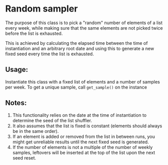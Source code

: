# Random sampler
The purpose of this class is to pick a "random" number of elements of a list every week, while making sure that the same elements are not picked twice before the list is exhausted.

This is achieved by calculating the elapsed time between the time of instantiation and an arbitrary root date and using this to generate a new fixed seed every time the list is exhausted.

## Usage:

Instantiate this class with a fixed list of elements and a number of samples per week.
To get a unique sample, call `get_sample()` on the instance

## Notes:

1. This functionality relies on the date at the time of instantiation to determine the seed of the list shuffler.
2. It also assumes that the list is fixed is constant (elements should always be in the same order).
3. If an element is added or removed from the list in between runs, you might get unreliable results until the next fixed seed is generated.
4. If the number of elements is not a multiple of the number of weekly samples, leftovers will be inserted at the top of the list upon the next seed reset.